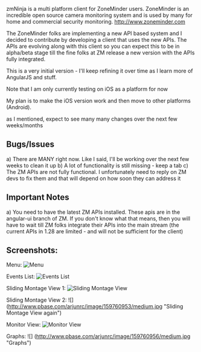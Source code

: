 zmNinja is a multi platform client for ZoneMinder users.
ZoneMinder is an incredible open source camera monitoring system and is used
by many for home and commercial security monitoring. http://www.zoneminder.com

The ZoneMinder folks are implementing a new API based system and I decided to contribute
by developing a client that uses the new APIs. The APIs are evolving along with this client
so you can expect this to be in alpha/beta stage till the fine folks at ZM release a new
version with the APIs fully integrated.


This is a very initial version - I'll keep refining it over time as I learn more
of AngularJS and stuff.

Note that I am only currently testing on iOS as a platform for now

My plan is to make the iOS version work and then move to other platforms (Android).



as I mentioned, expect to see many many changes over the next few weeks/months

Bugs/Issues
------------
a) There are MANY right now. Like I said, I'll be working over the next few weeks to clean it up
b) A lot of functionality is still missing - keep a tab
c) The ZM APIs are not fully functional. I unfortunately need to reply on ZM devs to fix them and that will depend on how soon they can address it


Important Notes
---------------
a) You need to have the latest ZM APIs installed. These apis are in the angular-ui branch of ZM.
If you don't know what that means, then you will have to wait till ZM folks integrate their APIs
into the main stream (the current APIs in 1.28 are limited - and will not be sufficient for the client)


Screenshots:
------------

Menu:
![](http://www.pbase.com/arjunrc/image/159760951/medium.jpg "Menu")

Events List:
![](http://www.pbase.com/arjunrc/image/159760954/medium.jpg "Events List")

Sliding Montage View 1:
![](http://www.pbase.com/arjunrc/image/159760952/medium.jpg "Sliding Montage View")

Sliding Montage View 2:
![] (http://www.pbase.com/arjunrc/image/159760953/medium.jpg "Sliding Montage View again")

Monitor View:
![](http://www.pbase.com/arjunrc/image/159760955/medium.jpg "Monitor View")

Graphs:
![] (http://www.pbase.com/arjunrc/image/159760956/medium.jpg "Graphs")



